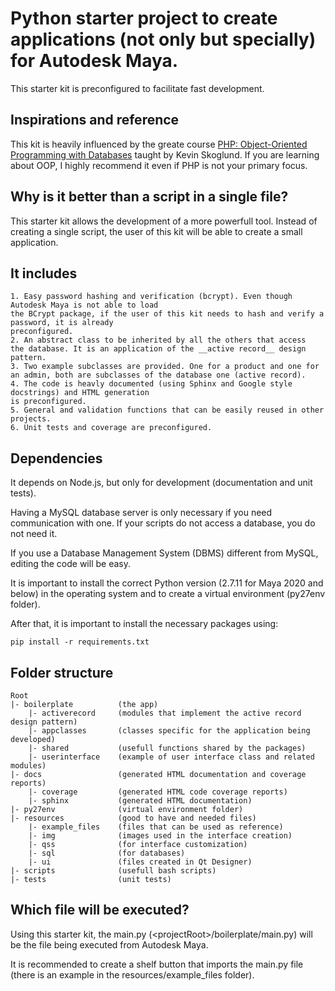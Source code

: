 # Python starter project to create applications (not only but specially) for Autodesk Maya.

This starter kit is preconfigured to facilitate fast development.

## Inspirations and reference
This kit is heavily influenced by the greate course
[PHP: Object-Oriented Programming with Databases](https://www.linkedin.com/learning/php-object-oriented-programming-with-databases)
taught by Kevin Skoglund. If you are learning about OOP, I highly recommend it
even if PHP is not your primary focus.

## Why is it better than a script in a single file?
This starter kit allows the development of a more powerfull tool. Instead of creating a single script, the user of this kit will be able to create a small application.

## It includes
    1. Easy password hashing and verification (bcrypt). Even though Autodesk Maya is not able to load
    the BCrypt package, if the user of this kit needs to hash and verify a password, it is already
    preconfigured.
    2. An abstract class to be inherited by all the others that access
    the database. It is an application of the __active record__ design pattern.
    3. Two example subclasses are provided. One for a product and one for
    an admin, both are subclasses of the database one (active record).
    4. The code is heavly documented (using Sphinx and Google style docstrings) and HTML generation
    is preconfigured.
    5. General and validation functions that can be easily reused in other
    projects.
    6. Unit tests and coverage are preconfigured.

## Dependencies
It depends on Node.js, but only for development (documentation and unit tests).

Having a MySQL database server is only necessary if you need communication with
one. If your scripts do not access a database, you do not need it.

If you use a Database Management System (DBMS) different from MySQL, editing the code will be easy.

It is important to install the correct Python version (2.7.11 for Maya 2020 and below)
in the operating system and to create a virtual environment (py27env folder).

After that, it is important to install the necessary packages using:
```
pip install -r requirements.txt
```

## Folder structure
```
Root
|- boilerplate          (the app)
    |- activerecord     (modules that implement the active record design pattern)
    |- appclasses       (classes specific for the application being developed)
    |- shared           (usefull functions shared by the packages)
    |- userinterface    (example of user interface class and related modules)
|- docs                 (generated HTML documentation and coverage reports)
    |- coverage         (generated HTML code coverage reports)
    |- sphinx           (generated HTML documentation)
|- py27env              (virtual environment folder)
|- resources            (good to have and needed files)
    |- example_files    (files that can be used as reference)
    |- img              (images used in the interface creation)
    |- qss              (for interface customization)
    |- sql              (for databases)
    |- ui               (files created in Qt Designer)
|- scripts              (usefull bash scripts)
|- tests                (unit tests)

```

## Which file will be executed?
Using this starter kit, the main.py (\<projectRoot\>/boilerplate/main.py) will be
the file being executed from Autodesk Maya.

It is recommended to create a shelf button that imports the main.py file (there is
an example in the resources/example_files folder).

